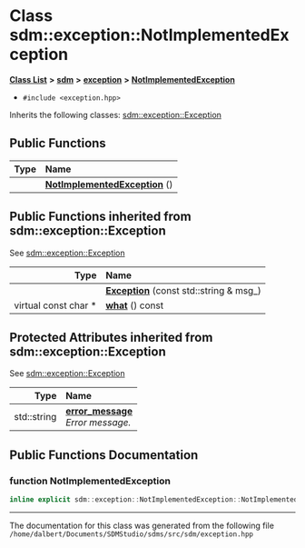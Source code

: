 
<NavBar active_item_id="2"/>

# Class sdm::exception::NotImplementedException


[**Class List**](annotated.md) **>** [**sdm**](namespacesdm.md) **>** [**exception**](namespacesdm_1_1exception.md) **>** [**NotImplementedException**](classsdm_1_1exception_1_1NotImplementedException.md)





* `#include <exception.hpp>`



Inherits the following classes: [sdm::exception::Exception](classsdm_1_1exception_1_1Exception.md)
















## Public Functions

| Type | Name |
| ---: | :--- |
|   | [**NotImplementedException**](classsdm_1_1exception_1_1NotImplementedException.md#function-notimplementedexception) () <br> |

## Public Functions inherited from sdm::exception::Exception

See [sdm::exception::Exception](classsdm_1_1exception_1_1Exception.md)

| Type | Name |
| ---: | :--- |
|   | [**Exception**](classsdm_1_1exception_1_1Exception.md#function-exception) (const std::string & msg\_) <br> |
| virtual const char \* | [**what**](classsdm_1_1exception_1_1Exception.md#function-what) () const<br> |








## Protected Attributes inherited from sdm::exception::Exception

See [sdm::exception::Exception](classsdm_1_1exception_1_1Exception.md)

| Type | Name |
| ---: | :--- |
|  std::string | [**error\_message**](classsdm_1_1exception_1_1Exception.md#variable-error-message)  <br>_Error message._  |







## Public Functions Documentation


### function NotImplementedException 


```cpp
inline explicit sdm::exception::NotImplementedException::NotImplementedException () 
```



------------------------------
The documentation for this class was generated from the following file `/home/dalbert/Documents/SDMStudio/sdms/src/sdm/exception.hpp`